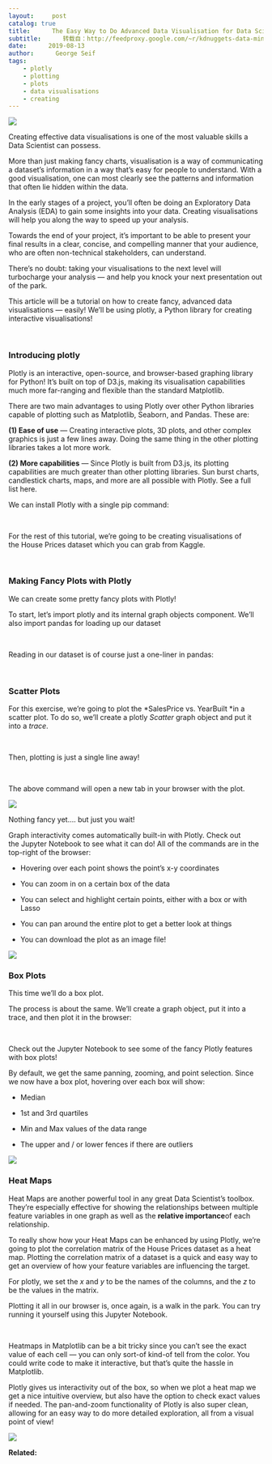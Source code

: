 ```yaml
---
layout:     post
catalog: true
title:      The Easy Way to Do Advanced Data Visualisation for Data Scientists
subtitle:      转载自：http://feedproxy.google.com/~r/kdnuggets-data-mining-analytics/~3/TXh3Pvf-qlA/advanced-data-visualisation-data-scientists.html
date:      2019-08-13
author:      George Seif
tags:
    - plotly
    - plotting
    - plots
    - data visualisations
    - creating
---
```


![](https://miro.medium.com/max/875/1*AhyUG_TNnqkbIPVLee7CIA.jpeg)


Creating effective data visualisations is one of the most valuable skills a Data Scientist can possess.

More than just making fancy charts, visualisation is a way of communicating a dataset’s information in a way that’s easy for people to understand. With a good visualisation, one can most clearly see the patterns and information that often lie hidden within the data.


In the early stages of a project, you’ll often be doing an Exploratory Data Analysis (EDA) to gain some insights into your data. Creating visualisations will help you along the way to speed up your analysis.


Towards the end of your project, it’s important to be able to present your final results in a clear, concise, and compelling manner that your audience, who are often non-technical stakeholders, can understand.


There’s no doubt: taking your visualisations to the next level will turbocharge your analysis — and help you knock your next presentation out of the park.


This article will be a tutorial on how to create fancy, advanced data visualisations — easily! We’ll be using plotly, a Python library for creating interactive visualisations!


 

### Introducing plotly

Plotly is an interactive, open-source, and browser-based graphing library for Python! It’s built on top of D3.js, making its visualisation capabilities much more far-ranging and flexible than the standard Matplotlib.


There are two main advantages to using Plotly over other Python libraries capable of plotting such as Matplotlib, Seaborn, and Pandas. These are:


**(1) Ease of use** — Creating interactive plots, 3D plots, and other complex graphics is just a few lines away. Doing the same thing in the other plotting libraries takes a lot more work.


**(2) More capabilities** — Since Plotly is built from D3.js, its plotting capabilities are much greater than other plotting libraries. Sun burst charts, candlestick charts, maps, and more are all possible with Plotly. See a full list here.


We can install Plotly with a single pip command:


 

For the rest of this tutorial, we’re going to be creating visualisations of the House Prices dataset which you can grab from Kaggle.


 

### Making Fancy Plots with Plotly

We can create some pretty fancy plots with Plotly!


To start, let’s import plotly and its internal graph objects component. We’ll also import pandas for loading up our dataset


 

Reading in our dataset is of course just a one-liner in pandas:


 

### Scatter Plots

For this exercise, we’re going to plot the *SalesPrice vs. YearBuilt *in a scatter plot. To do so, we’ll create a plotly *Scatter* graph object and put it into a *trace*.


 

Then, plotting is just a single line away!


 

The above command will open a new tab in your browser with the plot.


![](https://miro.medium.com/max/875/1*Rs6CbLU8TxmRfPqY529T0g.png)



Nothing fancy yet…. but just you wait!


Graph interactivity comes automatically built-in with Plotly. Check out the Jupyter Notebook to see what it can do! All of the commands are in the top-right of the browser:


- Hovering over each point shows the point’s x-y coordinates

- You can zoom in on a certain box of the data

- You can select and highlight certain points, either with a box or with Lasso

- You can pan around the entire plot to get a better look at things

- You can download the plot as an image file!


![](https://miro.medium.com/max/1250/1*x0VQLb8EOOXztHy9yqx4cw.png)


### Box Plots

This time we’ll do a box plot.


The process is about the same. We’ll create a graph object, put it into a trace, and then plot it in the browser:


 

Check out the Jupyter Notebook to see some of the fancy Plotly features with box plots!


By default, we get the same panning, zooming, and point selection. Since we now have a box plot, hovering over each box will show:


- Median

- 1st and 3rd quartiles

- Min and Max values of the data range

- The upper and / or lower fences if there are outliers


![](https://miro.medium.com/max/1250/1*I2PqiMJL2pE79dk_qaVpSw.png)


### Heat Maps

Heat Maps are another powerful tool in any great Data Scientist’s toolbox. They’re especially effective for showing the relationships between multiple feature variables in one graph as well as the **relative importance**of each relationship.


To really show how your Heat Maps can be enhanced by using Plotly, we’re going to plot the correlation matrix of the House Prices dataset as a heat map. Plotting the correlation matrix of a dataset is a quick and easy way to get an overview of how your feature variables are influencing the target.


For plotly, we set the *x* and *y* to be the names of the columns, and the *z* to be the values in the matrix.


Plotting it all in our browser is, once again, is a walk in the park. You can try running it yourself using this Jupyter Notebook.


 

Heatmaps in Matplotlib can be a bit tricky since you can’t see the exact value of each cell — you can only sort-of kind-of tell from the color. You could write code to make it interactive, but that’s quite the hassle in Matplotlib.


Plotly gives us interactivity out of the box, so when we plot a heat map we get a nice intuitive overview, but also have the option to check exact values if needed. The pan-and-zoom functionality of Plotly is also super clean, allowing for an easy way to do more detailed exploration, all from a visual point of view!


![](https://miro.medium.com/max/1250/1*7f1q47LwgdrADGvzcsh28A.png)



**Related:**


